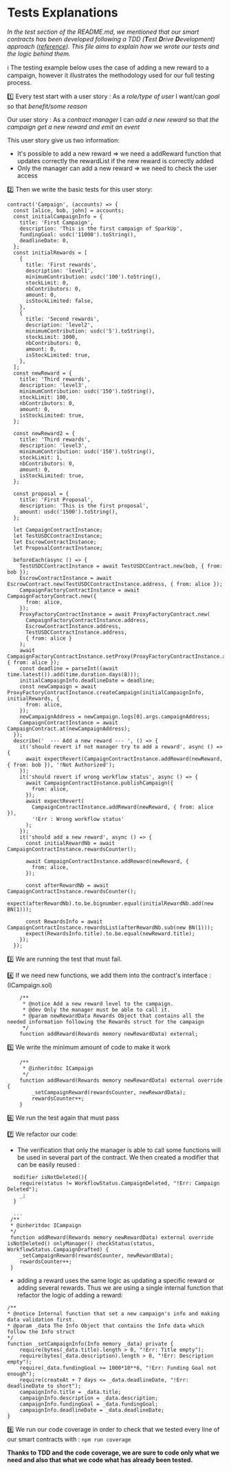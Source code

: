 # Tests Explanations

_In the test section of the README.md, we mentioned that our smart contracts has been developed following a TDD
(**T**est **D**rive **D**evelopment) approach ([reference](https://github.com/acarbone/TDD-Cheat-Sheet)).
This file aims to explain how we wrote our tests and the logic behind them._

:information_source: The testing example below uses the case of adding a new reward to a campaign,
however it illustrates the methodology used for our full testing process.

:one: Every test start with a user story :
As a _role/type of user_ I want/can _goal_ so that _benefit/some reason_

Our user story : As a _contract manager_ I can _add a new reward_ so that _the campaign get a new reward and emit an event_

This user story give us two information:

- It's possible to add a new reward => we need a addReward function that updates correctly the rewardList if the new reward is correctly added
- Only the manager can add a new reward => we need to check the user access

:two: Then we write the basic tests for this user story:

```
contract('Campaign', (accounts) => {
  const [alice, bob, john] = accounts;
  const initialCampaignInfo = {
    title: 'First Campaign',
    description: 'This is the first campaign of SparkUp',
    fundingGoal: usdc('11000').toString(),
    deadlineDate: 0,
  };
  const initialRewards = [
    {
      title: 'First rewards',
      description: 'level1',
      minimumContribution: usdc('100').toString(),
      stockLimit: 0,
      nbContributors: 0,
      amount: 0,
      isStockLimited: false,
    },
    {
      title: 'Second rewards',
      description: 'level2',
      minimumContribution: usdc('5').toString(),
      stockLimit: 1000,
      nbContributors: 0,
      amount: 0,
      isStockLimited: true,
    },
  ];
  const newReward = {
    title: 'Third rewards',
    description: 'level3',
    minimumContribution: usdc('150').toString(),
    stockLimit: 100,
    nbContributors: 0,
    amount: 0,
    isStockLimited: true,
  };

  const newReward2 = {
    title: 'Third rewards',
    description: 'level3',
    minimumContribution: usdc('150').toString(),
    stockLimit: 1,
    nbContributors: 0,
    amount: 0,
    isStockLimited: true,
  };

  const proposal = {
    title: 'First Proposal',
    description: 'This is the first proposal',
    amount: usdc('1500').toString(),
  };

  let CampaignContractInstance;
  let TestUSDCContractInstance;
  let EscrowContractInstance;
  let ProposalContractInstance;

  beforeEach(async () => {
    TestUSDCContractInstance = await TestUSDCContract.new(bob, { from: bob });
    EscrowContractInstance = await EscrowContract.new(TestUSDCContractInstance.address, { from: alice });
    CampaignFactoryContractInstance = await CampaignFactoryContract.new({
      from: alice,
    });
    ProxyFactoryContractInstance = await ProxyFactoryContract.new(
      CampaignFactoryContractInstance.address,
      EscrowContractInstance.address,
      TestUSDCContractInstance.address,
      { from: alice }
    );
    await CampaignFactoryContractInstance.setProxy(ProxyFactoryContractInstance.address, { from: alice });
    const deadline = parseInt((await time.latest()).add(time.duration.days(8)));
    initialCampaignInfo.deadlineDate = deadline;
    const newCampaign = await ProxyFactoryContractInstance.createCampaign(initialCampaignInfo, initialRewards, {
      from: alice,
    });
    newCampaignAddress = newCampaign.logs[0].args.campaignAddress;
    CampaignContractInstance = await CampaignContract.at(newCampaignAddress);
  });
  describe('  --- Add a new reward --- ', () => {
    it('should revert if not manager try to add a reward', async () => {
      await expectRevert(CampaignContractInstance.addReward(newReward, { from: bob }), '!Not Authorized');
    });
    it('should revert if wrong workflow status', async () => {
      await CampaignContractInstance.publishCampaign({
        from: alice,
      });
      await expectRevert(
        CampaignContractInstance.addReward(newReward, { from: alice }),
        '!Err : Wrong workflow status'
      );
    });
    it('should add a new reward', async () => {
      const initialRewardNb = await CampaignContractInstance.rewardsCounter();

      await CampaignContractInstance.addReward(newReward, {
        from: alice,
      });

      const afterRewardNb = await CampaignContractInstance.rewardsCounter();
      expect(afterRewardNb).to.be.bignumber.equal(initialRewardNb.add(new BN(1)));

      const RewardsInfo = await CampaignContractInstance.rewardsList(afterRewardNb.sub(new BN(1)));
      expect(RewardsInfo.title).to.be.equal(newReward.title);
    });
  });
```

:three: We are running the test that must fail.

:four: If we need new functions, we add them into the contract's interface : (ICampaign.sol)

```
    /**
     * @notice Add a new reward level to the campaign.
     * @dev Only the manager must be able to call it.
     * @param newRewardData Rewards Object that contains all the needed information following the Rewards struct for the campaign
     */
    function addReward(Rewards memory newRewardData) external;
```

:five: We write the minimum amount of code to make it work

```
    /**
     * @inheritdoc ICampaign
     */
    function addReward(Rewards memory newRewardData) external override {
        _setCampaignReward(rewardsCounter, newRewardData);
        rewardsCounter++;
    }
```

:six: We run the test again that must pass

:seven: We refactor our code:

- The verification that only the manager is able to call some functions will be used in several part of the contract.
  We then created a modifier that can be easily reused :

```
  modifier isNotDeleted(){
    require(status != WorkflowStatus.CampaignDeleted, "!Err: Campaign Deleted");
    _;
  }

  ...
 /**
 * @inheritdoc ICampaign
 */
 function addReward(Rewards memory newRewardData) external override isNotDeleted() onlyManager() checkStatus(status, WorkflowStatus.CampaignDrafted) {
    _setCampaignReward(rewardsCounter, newRewardData);
    rewardsCounter++;
 }
```

- adding a reward uses the same logic as updating a specific reward or adding several rewards.
  Thus we are using a single internal function that refactor the logic of adding a reward:

```
/**
* @notice Internal function that set a new campaign's info and making data validation first.
* @param _data The Info Object that contains the Info data which follow the Info struct
*/
function _setCampaignInfo(Info memory _data) private {
    require(bytes(_data.title).length > 0, "!Err: Title empty");
    require(bytes(_data.description).length > 0, "!Err: Description empty");
    require(_data.fundingGoal >= 1000*10**6, "!Err: Funding Goal not enough");
    require(createAt + 7 days <= _data.deadlineDate, "!Err: deadlineDate to short");
    campaignInfo.title = _data.title;
    campaignInfo.description = _data.description;
    campaignInfo.fundingGoal = _data.fundingGoal;
    campaignInfo.deadlineDate = _data.deadlineDate;
}
```

:eight: We run our code coverage in order to check that we tested every line of our smart contracts with :
`npm run coverage`

**Thanks to TDD and the code coverage, we are sure to code only what we need and also that what we code what has already been tested.**
